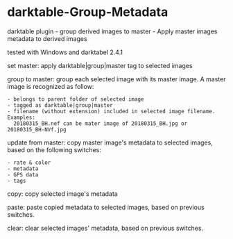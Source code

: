 # darktable-Group-Metadata
darktable plugin - group derived images to master - Apply master images metadata to derived images

tested with Windows and darktabel 2.4.1

set master: apply darktable|group|master tag to selected images

group to master: group each selected image with its master image.
  A master image is recognized as follow:
  
    - belongs to parent folder of selected image
    - tagged as darktable|group|master
    - filename (without extension) included in selected image filename. Examples:
      20180315_BH.nef can be mater image of 20180315_BH.jpg or 20180315_BH-NVf.jpg

update from master: copy master image's metadata to selected images, based on the following switches:

    - rate & color
    - metadata
    - GPS data
    - tags

copy: copy selected image's metadata

paste: paste copied metadata to selected images, based on previous switches.

clear: clear selected images' metadata, based on previous switches.
